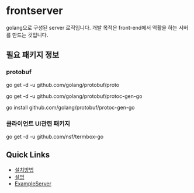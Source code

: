 # frontserver
golang으로 구성된 server 로직입니다. 
개발 목적은 front-end에서 역활을 하는 서버를 만드는 것입니다. 

## 필요 패키지 정보

### protobuf

  go get -d -u github.com/golang/protobuf/proto
 
  go get -d -u github.com/golang/protobuf/protoc-gen-go
 
  go install github.com/golang/protobuf/protoc-gen-go
 
### 클라이언트 UI관련 패키지 

 go get -d -u github.com/nsf/termbox-go

## Quick Links
* [설치방법](https://github.com/woong20123/frontserver/wiki/FrontServer_Set_Project)
* [설명](https://github.com/woong20123/frontserver/wiki/FrontServer_doc) 
* [ExampleServer](https://github.com/woong20123/frontserver/wiki/FrontServer_ExampleServer)



